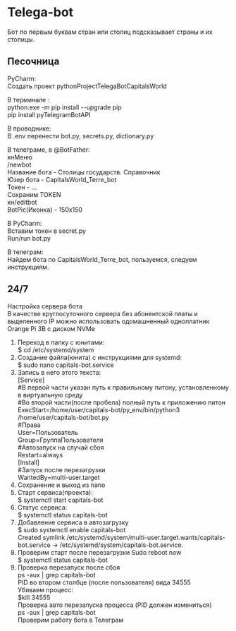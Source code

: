 # Telega-bot

Бот по первым буквам стран или столиц подсказывает страны и их столицы.

## Песочница
  
PyCharm:  
Создать проект pythonProjectTelegaBotCapitalsWorld  

В терминале :  
python.exe -m pip install --upgrade pip  
pip install pyTelegramBotAPI  

В проводнике:  
В .env перенести bot.py, secrets.py, dictionary.py  

В телеграме, в @BotFather:  
кнМеню  
/newbot   
Название бота - Столицы государств. Справочник  
Юзер бота - CapitalsWorld_Terre_bot  
Токен - ...  
Сохраним TOKEN  
кн/editbot  
BotPic(Иконка) - 150х150  

В PyCharm:  
Вставим токен в secret.py  
Run/run bot.py  

В телеграм:  
Найдем бота по CapitalsWorld_Terre_bot, пользуемся, следуем инструкциям.  

## 24/7
Настройка сервера бота    
В качестве круглосуточного сервера без абонентской платы и выделенного IP можно использовать одомашненный одноплатник Orange Pi 3B с диском NVMe

1.	Переход в папку с юнитами:  
$ cd /etc/systemd/system  
2.	Создание файла(юнита) с инструкциями для systemd:  
$ sudo nano capitals-bot.service  
3.	Запись в него этого текста:  
[Service]  
#В первой части указан путь к правильному питону, установленному в виртуальную среду  
#Во второй части(после пробела) полный путь к приложению питон  
ExecStart=/home/user/capitals-bot/py_env/bin/python3 /home/user/capitals-bot/bot.py  
#Права  
User=Пользователь  
Group=ГруппаПользователя  
#Автозапуск на случай сбоя  
Restart=always    
[Install]  
#Запуск после перезагрузки  
WantedBy=multi-user.target  
4.	Сохранение и выход из nano  
5.	Старт сервиса(проекта):  
$ systemctl start capitals-bot  
6.	Статус сервиса:  
$ systemctl status capitals-bot  
7.	Добавление сервиса в автозагрузку   
$ sudo systemctl enable capitals-bot  
Created symlink /etc/systemd/system/multi-user.target.wants/capitals-bot.service → /etc/systemd/system/capitals-bot.service.  
8.	Проверим старт после перезагрузки Sudo reboot now  
$ systemctl status capitals-bot  
9.	Проверка перезапуск после сбоя  
ps -aux | grep capitals-bot  
PID во втором столбце (после пользователя) вида 34555  
Убиваем процесc:  
$kill 34555  
Проверка авто перезапуска процесса (PID должен измениться)  
ps -aux | grep capitals-bot  
Проверим работу бота в Телеграм  


